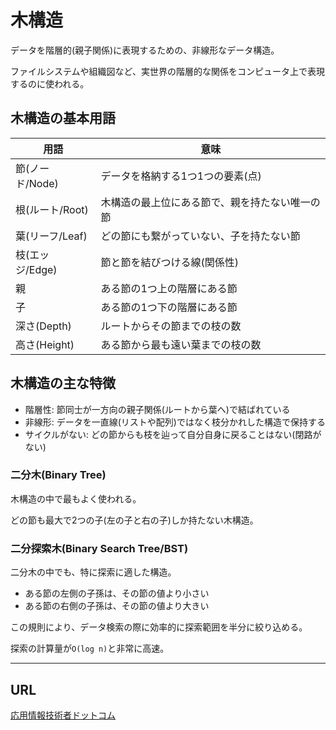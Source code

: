 # 木構造

データを階層的(親子関係)に表現するための、非線形なデータ構造。

ファイルシステムや組織図など、実世界の階層的な関係をコンピュータ上で表現するのに使われる。

## 木構造の基本用語

| 用語            | 意味                                           |
|-----------------|------------------------------------------------|
| 節(ノード/Node) | データを格納する1つ1つの要素(点)               |
| 根(ルート/Root) | 木構造の最上位にある節で、親を持たない唯一の節 |
| 葉(リーフ/Leaf) | どの節にも繋がっていない、子を持たない節       |
| 枝(エッジ/Edge) | 節と節を結びつける線(関係性)                   |
| 親              | ある節の1つ上の階層にある節                    |
| 子              | ある節の1つ下の階層にある節                    |
| 深さ(Depth)     | ルートからその節までの枝の数                   |
| 高さ(Height)    | ある節から最も遠い葉までの枝の数               |

## 木構造の主な特徴

- 階層性: 節同士が一方向の親子関係(ルートから葉へ)で結ばれている
- 非線形: データを一直線(リストや配列)ではなく枝分かれした構造で保持する
- サイクルがない: どの節からも枝を辿って自分自身に戻ることはない(閉路がない)

### 二分木(Binary Tree)

木構造の中で最もよく使われる。

どの節も最大で2つの子(左の子と右の子)しか持たない木構造。

### 二分探索木(Binary Search Tree/BST)

二分木の中でも、特に探索に適した構造。

- ある節の左側の子孫は、その節の値より小さい
- ある節の右側の子孫は、その節の値より大きい

この規則により、データ検索の際に効率的に探索範囲を半分に絞り込める。

探索の計算量が`O(log n)`と非常に高速。

---

## URL

[応用情報技術者ドットコム](https://www.ap-siken.com/kakomon/23_toku/q6.html)

